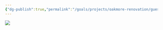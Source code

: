 ```yaml
---
{"dg-publish":true,"permalink":"/goals/projects/oakmore-renovation/guest-bathroom/replace-vanity/","tags":["oakmore-renovation-task"],"created":"Jan 01, 2024, 8:37 PM"}
---
```



![](https://lh3.googleusercontent.com/pw/ABLVV84OXen27HADc6d2lb_60P0oUhf5_B83YSIS5a6qY69pLm44vm0n50mNc2e_aKaB1pqbZIpKGHY4Xqh7h3pjNjNP1oFO9q4xYUk4sDmGOtWq54wiiNycNgwCflBiglbHTiiSY1WS9cWenoCBRfFd7izjEA=w1254-h705-s-no-gm?authuser=0)